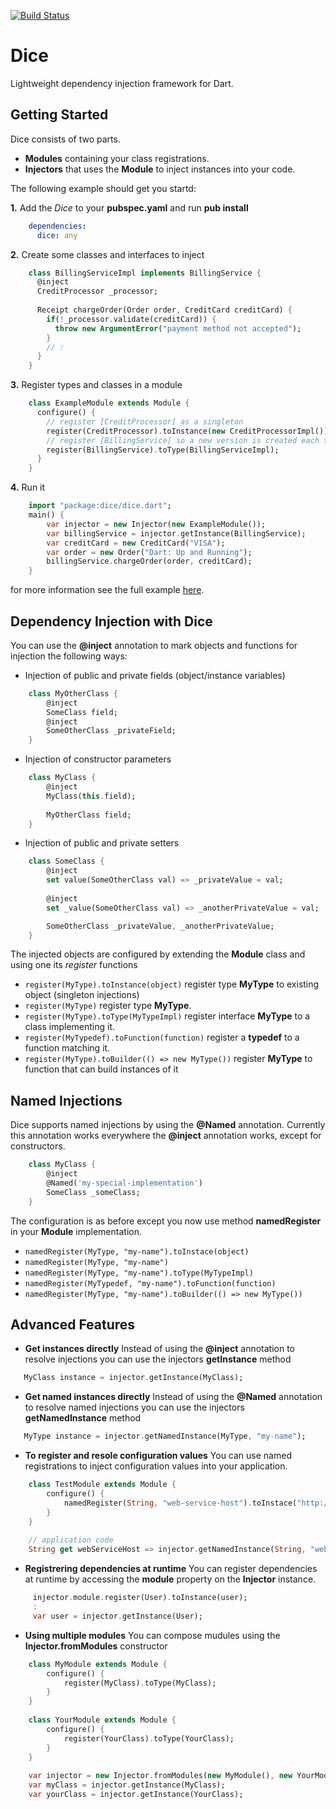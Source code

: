 [![Build Status](https://drone.io/github.com/ltackmann/dice/status.png)](https://drone.io/github.com/ltackmann/dice/latest)

# Dice
Lightweight dependency injection framework for Dart.

## Getting Started
Dice consists of two parts. 
 * **Modules** containing your class registrations.
 * **Injectors** that uses the **Module** to inject instances into your code. 
 
The following example should get you startd:

**1.** Add the *Dice* to your **pubspec.yaml** and run **pub install**
```yaml
    dependencies:
      dice: any
```

**2.** Create some classes and interfaces to inject
```dart
	class BillingServiceImpl implements BillingService {
	  @inject
	  CreditProcessor _processor;
	  
	  Receipt chargeOrder(Order order, CreditCard creditCard) {
	    if(!_processor.validate(creditCard)) {
	      throw new ArgumentError("payment method not accepted");
	    }
	    // :
	  }
	}
```

**3.** Register types and classes in a module
```dart
	class ExampleModule extends Module {
	  configure() {
	    // register [CreditProcessor] as a singleton
	    register(CreditProcessor).toInstance(new CreditProcessorImpl());
	    // register [BillingService] so a new version is created each time its requested
	    register(BillingService).toType(BillingServiceImpl);
	  }
	}
```

**4.** Run it
```dart
    import "package:dice/dice.dart";
	main() {
	  	var injector = new Injector(new ExampleModule());
	  	var billingService = injector.getInstance(BillingService);
	  	var creditCard = new CreditCard("VISA");
	  	var order = new Order("Dart: Up and Running");
	  	billingService.chargeOrder(order, creditCard);
	}
```

for more information see the full example [here](example/example_app.dart).

## Dependency Injection with Dice 
You can use the **@inject** annotation to mark objects and functions for injection the following ways:

 * Injection of public and private fields (object/instance variables)
```dart
	class MyOtherClass {
    	@inject
      	SomeClass field;
      	@inject
      	SomeOtherClass _privateField;
   	}
```
  
 * Injection of constructor parameters 
```dart 
	class MyClass {
 		@inject
 		MyClass(this.field);
 		
 		MyOtherClass field;
 	}
```
 
 * Injection of public and private setters 
```dart
	class SomeClass {
      	@inject
      	set value(SomeOtherClass val) => _privateValue = val;
      	
      	@inject
      	set _value(SomeOtherClass val) => _anotherPrivateValue = val;

      	SomeOtherClass _privateValue, _anotherPrivateValue;
	}
```

The injected objects are configured by extending the **Module** class and using one its *register* functions

 * ```register(MyType).toInstance(object)``` register type **MyType** to existing object (singleton injections)
 * ```register(MyType)``` register type **MyType**.
 * ```register(MyType).toType(MyTypeImpl)``` register interface **MyType** to a class implementing it.
 * ```register(MyTypedef).toFunction(function)``` register a **typedef** to a function matching it.
 * ```register(MyType).toBuilder(() => new MyType())``` register **MyType** to function that can build instances of it 


## Named Injections
Dice supports named injections by using the **@Named** annotation. Currently this annotation 
works everywhere the **@inject** annotation works, except for constructors. 

```dart
	class MyClass {
      	@inject
      	@Named('my-special-implementation')
      	SomeClass _someClass;
   	}
```

The configuration is as before except you now use method **namedRegister** in your **Module** implementation.

 * ```namedRegister(MyType, "my-name").toInstace(object)```
 * ```namedRegister(MyType, "my-name")``` 
 * ```namedRegister(MyType, "my-name").toType(MyTypeImpl)``` 
 * ```namedRegister(MyTypedef, "my-name").toFunction(function)``` 
 * ```namedRegister(MyType, "my-name").toBuilder(() => new MyType())```
 

## Advanced Features
 * **Get instances directly** Instead of using the **@inject** annotation to resolve injections you can use the injectors **getInstance** method
```dart
   MyClass instance = injector.getInstance(MyClass);
```

 * **Get named instances directly** Instead of using the **@Named** annotation to resolve named injections you can use the injectors **getNamedInstance** method 
```dart
   MyType instance = injector.getNamedInstance(MyType, "my-name");
```

 * **To register and resole configuration values** You can use named registrations to inject configuration values into your application.
```dart
	class TestModule extends Module {
    	configure() {
			namedRegister(String, "web-service-host").toInstace("http://test-service.name");
		}
	}
	
	// application code
	String get webServiceHost => injector.getNamedInstance(String, "web-service-host");
``` 

 * **Registrering dependencies at runtime** You can register dependencies at runtime by accessing the **module** property on the **Injector** instance.
```dart
	 injector.module.register(User).toInstance(user);
	 :
	 var user = injector.getInstance(User);
``` 

 * **Using multiple modules** You can compose mudules using the **Injector.fromModules** constructor
```dart
	class MyModule extends Module {
    	configure() {
			register(MyClass).toType(MyClass);
		}
	}
	
	class YourModule extends Module {
    	configure() {
			register(YourClass).toType(YourClass);
		}
	}
	
	var injector = new Injector.fromModules(new MyModule(), new YourModule());
	var myClass = injector.getInstance(MyClass);
	var yourClass = injector.getInstance(YourClass);
``` 
 
 
 
